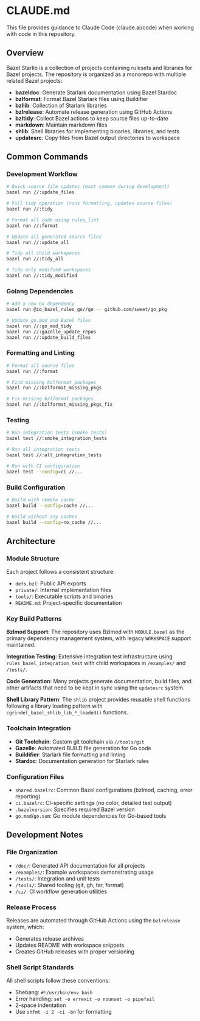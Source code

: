 # CLAUDE.md

This file provides guidance to Claude Code (claude.ai/code) when working with code in this
repository.

## Overview

Bazel Starlib is a collection of projects containing rulesets and libraries for Bazel projects.
The repository is organized as a monorepo with multiple related Bazel projects:

- **bazeldoc**: Generate Starlark documentation using Bazel Stardoc
- **bzlformat**: Format Bazel Starlark files using Buildifier
- **bzllib**: Collection of Starlark libraries
- **bzlrelease**: Automate release generation using GitHub Actions
- **bzltidy**: Collect Bazel actions to keep source files up-to-date
- **markdown**: Maintain markdown files
- **shlib**: Shell libraries for implementing binaries, libraries, and tests
- **updatesrc**: Copy files from Bazel output directories to workspace

## Common Commands

### Development Workflow

```bash
# Quick source file updates (most common during development)
bazel run //:update_files

# Full tidy operation (runs formatting, updates source files)
bazel run //:tidy

# Format all code using rules_lint
bazel run //:format

# Update all generated source files
bazel run //:update_all

# Tidy all child workspaces
bazel run //:tidy_all

# Tidy only modified workspaces
bazel run //:tidy_modified
```

### Golang Dependencies

```bash
# Add a new Go dependency
bazel run @io_bazel_rules_go//go -- github.com/sweet/go_pkg

# Update go.mod and Bazel files
bazel run //:go_mod_tidy
bazel run //:gazelle_update_repos
bazel run //:update_build_files
```

### Formatting and Linting

```bash
# Format all source files
bazel run //:format

# Find missing bzlformat packages
bazel run //:bzlformat_missing_pkgs

# Fix missing bzlformat packages
bazel run //:bzlformat_missing_pkgs_fix
```

### Testing

```bash
# Run integration tests (smoke tests)
bazel test //:smoke_integration_tests

# Run all integration tests
bazel test //:all_integration_tests

# Run with CI configuration
bazel test --config=ci //...
```

### Build Configuration

```bash
# Build with remote cache
bazel build --config=cache //...

# Build without any caches
bazel build --config=no_cache //...
```

## Architecture

### Module Structure

Each project follows a consistent structure:

- `defs.bzl`: Public API exports
- `private/`: Internal implementation files
- `tools/`: Executable scripts and binaries
- `README.md`: Project-specific documentation

### Key Build Patterns

**Bzlmod Support**: The repository uses Bzlmod with `MODULE.bazel` as the primary dependency
management system, with legacy `WORKSPACE` support maintained.

**Integration Testing**: Extensive integration test infrastructure using
`rules_bazel_integration_test` with child workspaces in `/examples/` and `/tests/`.

**Code Generation**: Many projects generate documentation, build files, and other artifacts
that need to be kept in sync using the `updatesrc` system.

**Shell Library Pattern**: The `shlib` project provides reusable shell functions following a
library loading pattern with `cgrindel_bazel_shlib_lib_*_loaded()` functions.

### Toolchain Integration

- **Git Toolchain**: Custom git toolchain via `//tools/git`
- **Gazelle**: Automated BUILD file generation for Go code
- **Buildifier**: Starlark file formatting and linting
- **Stardoc**: Documentation generation for Starlark rules

### Configuration Files

- `shared.bazelrc`: Common Bazel configurations (bzlmod, caching, error reporting)
- `ci.bazelrc`: CI-specific settings (no color, detailed test output)
- `.bazelversion`: Specifies required Bazel version
- `go.mod`/`go.sum`: Go module dependencies for Go-based tools

## Development Notes

### File Organization

- `/doc/`: Generated API documentation for all projects
- `/examples/`: Example workspaces demonstrating usage
- `/tests/`: Integration and unit tests
- `/tools/`: Shared tooling (git, gh, tar, format)
- `/ci/`: CI workflow generation utilities

### Release Process

Releases are automated through GitHub Actions using the `bzlrelease` system, which:

- Generates release archives
- Updates README with workspace snippets
- Creates GitHub releases with proper versioning

### Shell Script Standards

All shell scripts follow these conventions:

- Shebang: `#!/usr/bin/env bash`
- Error handling: `set -o errexit -o nounset -o pipefail`
- 2-space indentation
- Use `shfmt -i 2 -ci -bn` for formatting
